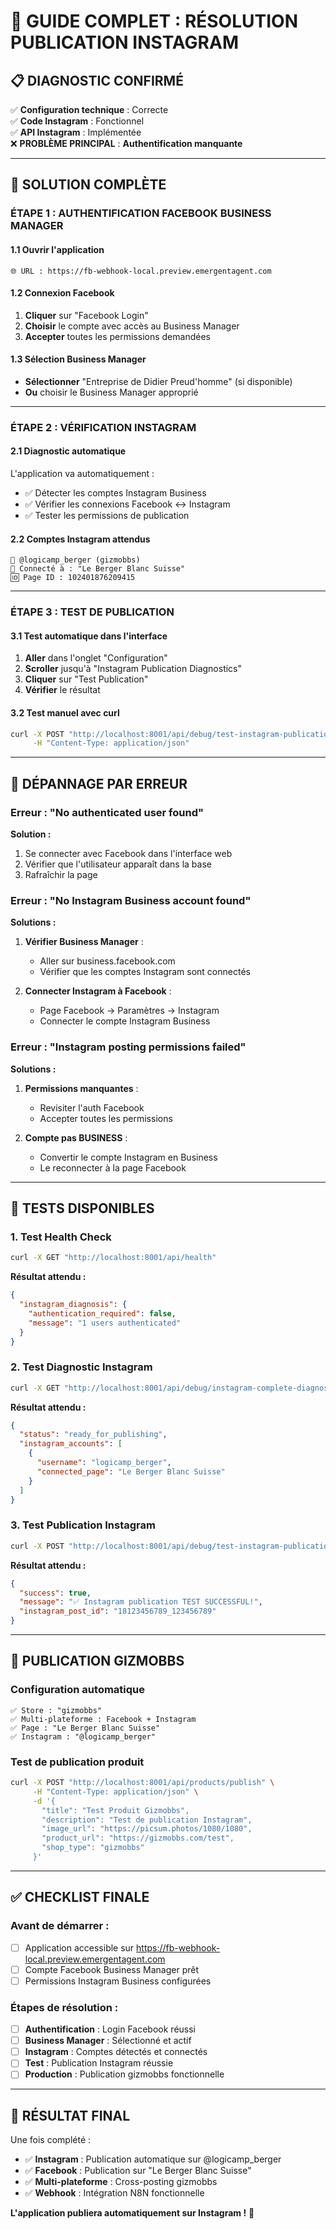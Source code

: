# 🎯 GUIDE COMPLET : RÉSOLUTION PUBLICATION INSTAGRAM

## 📋 DIAGNOSTIC CONFIRMÉ

✅ **Configuration technique** : Correcte  
✅ **Code Instagram** : Fonctionnel  
✅ **API Instagram** : Implémentée  
❌ **PROBLÈME PRINCIPAL** : **Authentification manquante**

---

## 🔧 SOLUTION COMPLÈTE

### ÉTAPE 1 : AUTHENTIFICATION FACEBOOK BUSINESS MANAGER

#### 1.1 Ouvrir l'application
```
🌐 URL : https://fb-webhook-local.preview.emergentagent.com
```

#### 1.2 Connexion Facebook
1. **Cliquer** sur "Facebook Login"
2. **Choisir** le compte avec accès au Business Manager
3. **Accepter** toutes les permissions demandées

#### 1.3 Sélection Business Manager
- **Sélectionner** "Entreprise de Didier Preud'homme" (si disponible)
- **Ou** choisir le Business Manager approprié

---

### ÉTAPE 2 : VÉRIFICATION INSTAGRAM

#### 2.1 Diagnostic automatique
L'application va automatiquement :
- ✅ Détecter les comptes Instagram Business
- ✅ Vérifier les connexions Facebook ↔ Instagram  
- ✅ Tester les permissions de publication

#### 2.2 Comptes Instagram attendus
```
📱 @logicamp_berger (gizmobbs)
📘 Connecté à : "Le Berger Blanc Suisse"
🆔 Page ID : 102401876209415
```

---

### ÉTAPE 3 : TEST DE PUBLICATION

#### 3.1 Test automatique dans l'interface
1. **Aller** dans l'onglet "Configuration"
2. **Scroller** jusqu'à "Instagram Publication Diagnostics"
3. **Cliquer** sur "Test Publication"
4. **Vérifier** le résultat

#### 3.2 Test manuel avec curl
```bash
curl -X POST "http://localhost:8001/api/debug/test-instagram-publication" \
     -H "Content-Type: application/json"
```

---

## 🚨 DÉPANNAGE PAR ERREUR

### Erreur : "No authenticated user found"
**Solution :**
1. Se connecter avec Facebook dans l'interface web
2. Vérifier que l'utilisateur apparaît dans la base
3. Rafraîchir la page

### Erreur : "No Instagram Business account found"  
**Solutions :**
1. **Vérifier Business Manager** :
   - Aller sur business.facebook.com
   - Vérifier que les comptes Instagram sont connectés

2. **Connecter Instagram à Facebook** :
   - Page Facebook → Paramètres → Instagram
   - Connecter le compte Instagram Business

### Erreur : "Instagram posting permissions failed"
**Solutions :**
1. **Permissions manquantes** :
   - Revisiter l'auth Facebook
   - Accepter toutes les permissions
   
2. **Compte pas BUSINESS** :
   - Convertir le compte Instagram en Business
   - Le reconnecter à la page Facebook

---

## 🧪 TESTS DISPONIBLES

### 1. Test Health Check
```bash
curl -X GET "http://localhost:8001/api/health"
```
**Résultat attendu :**
```json
{
  "instagram_diagnosis": {
    "authentication_required": false,
    "message": "1 users authenticated"
  }
}
```

### 2. Test Diagnostic Instagram
```bash
curl -X GET "http://localhost:8001/api/debug/instagram-complete-diagnosis"
```
**Résultat attendu :**
```json
{
  "status": "ready_for_publishing",
  "instagram_accounts": [
    {
      "username": "logicamp_berger",
      "connected_page": "Le Berger Blanc Suisse"
    }
  ]
}
```

### 3. Test Publication Instagram
```bash
curl -X POST "http://localhost:8001/api/debug/test-instagram-publication"
```
**Résultat attendu :**
```json
{
  "success": true,
  "message": "✅ Instagram publication TEST SUCCESSFUL!",
  "instagram_post_id": "18123456789_123456789"
}
```

---

## 🎯 PUBLICATION GIZMOBBS

### Configuration automatique
```
✅ Store : "gizmobbs"
✅ Multi-plateforme : Facebook + Instagram  
✅ Page : "Le Berger Blanc Suisse"
✅ Instagram : "@logicamp_berger"
```

### Test de publication produit
```bash
curl -X POST "http://localhost:8001/api/products/publish" \
     -H "Content-Type: application/json" \
     -d '{
       "title": "Test Produit Gizmobbs",
       "description": "Test de publication Instagram",
       "image_url": "https://picsum.photos/1080/1080",
       "product_url": "https://gizmobbs.com/test",
       "shop_type": "gizmobbs"
     }'
```

---

## ✅ CHECKLIST FINALE

### Avant de démarrer :
- [ ] Application accessible sur https://fb-webhook-local.preview.emergentagent.com
- [ ] Compte Facebook Business Manager prêt
- [ ] Permissions Instagram Business configurées

### Étapes de résolution :
- [ ] **Authentification** : Login Facebook réussi
- [ ] **Business Manager** : Sélectionné et actif  
- [ ] **Instagram** : Comptes détectés et connectés
- [ ] **Test** : Publication Instagram réussie
- [ ] **Production** : Publication gizmobbs fonctionnelle

---

## 🎉 RÉSULTAT FINAL

Une fois complété :
- ✅ **Instagram** : Publication automatique sur @logicamp_berger
- ✅ **Facebook** : Publication sur "Le Berger Blanc Suisse"  
- ✅ **Multi-plateforme** : Cross-posting gizmobbs
- ✅ **Webhook** : Intégration N8N fonctionnelle

**L'application publiera automatiquement sur Instagram !** 🚀